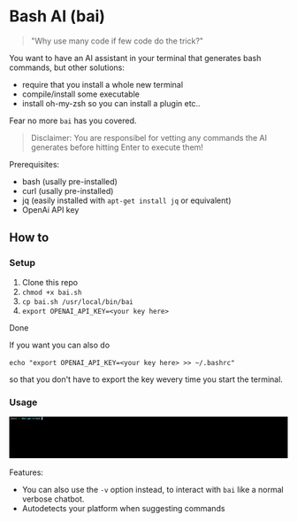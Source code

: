 # Bash AI (bai)

> "Why use many code if few code do the trick?"

You want to have an AI assistant in your terminal that generates bash commands, but other solutions:

- require that you install a whole new terminal
- compile/install some executable
- install oh-my-zsh so you can install a plugin etc..

Fear no more `bai` has you covered.

> Disclaimer: You are responsibel for vetting any commands the AI generates before hitting Enter to execute them!

Prerequisites:
- bash (usally pre-installed)
- curl (usally pre-installed)
- jq (easily installed with `apt-get install jq` or equivalent)
- OpenAi API key

## How to

### Setup
1. Clone this repo
2. `chmod +x bai.sh`
3. `cp bai.sh /usr/local/bin/bai`
4. `export OPENAI_API_KEY=<your key here>`

Done

If you want you can also do

`echo "export OPENAI_API_KEY=<your key here> >> ~/.bashrc"`

so that you don't have to export the key wevery time you start the terminal.

### Usage

![demo](./assets/demo.gif)


Features:

- You can also use the `-v` option instead, to interact with `bai` like a normal verbose chatbot.
- Autodetects your platform when suggesting commands

